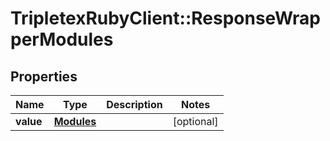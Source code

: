 # TripletexRubyClient::ResponseWrapperModules

## Properties
Name | Type | Description | Notes
------------ | ------------- | ------------- | -------------
**value** | [**Modules**](Modules.md) |  | [optional] 


